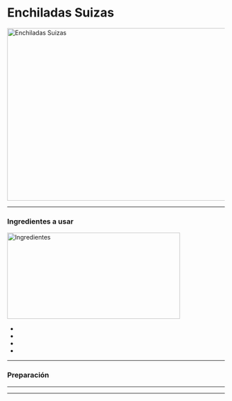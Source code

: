 # **Enchiladas Suizas**
<img src = "https://www.recetasnestle.com.mx/sites/default/files/styles/recipe_detail_desktop/public/srh_recipes/bf5c4725e0960701a77e94966aab5a6a.webp?itok=u3oMwJyC" alt = "Enchiladas Suizas" style="width:600px;height:400px;">





- - -

### Ingredientes a usar
<img src = "https://thefoodtech.com/wp-content/uploads/2024/01/Ingredientes-culinarios.jpg" alt = "Ingredientes" style="width:400px;height:200px;">

* 
*
*
*


- - -

### Preparación


- - -



- - -



